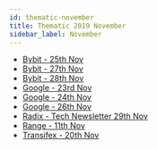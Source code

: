 ```yaml
---
id: thematic-november
title: Thematic 2019 November
sidebar_label: November
---
```


-   <a href="/html/Thematic/2019/November/Bybit - 25th Nov.html" target="_parent">Bybit - 25th Nov</a>
-   <a href="/html/Thematic/2019/November/Bybit - 27th Nov.html" target="_parent">Bybit - 27th Nov</a>
-   <a href="/html/Thematic/2019/November/Bybit - 28th Nov.html" target="_parent">Bybit - 28th Nov</a>
-   <a href="/html/Thematic/2019/November/Google - 23rd Nov.html" target="_parent">Google - 23rd Nov</a>
-   <a href="/html/Thematic/2019/November/Google - 24th Nov.html" target="_parent">Google - 24th Nov</a>
-   <a href="/html/Thematic/2019/November/Google - 26th Nov.html" target="_parent">Google - 26th Nov</a>
-   <a href="/html/Thematic/2019/November/Radix - Tech Newsletter 29th Nov.html" target="_parent">Radix - Tech Newsletter 29th Nov</a>
-   <a href="/html/Thematic/2019/November/Range - 11th Nov.html" target="_parent">Range - 11th Nov</a>
-   <a href="/html/Thematic/2019/November/Transifex - 20th Nov.html" target="_parent">Transifex - 20th Nov</a>
